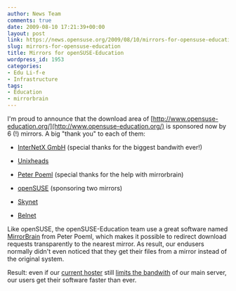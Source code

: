 ```yaml
---
author: News Team
comments: true
date: 2009-08-10 17:21:39+00:00
layout: post
link: https://news.opensuse.org/2009/08/10/mirrors-for-opensuse-education/
slug: mirrors-for-opensuse-education
title: Mirrors for openSUSE-Education
wordpress_id: 1953
categories:
- Edu Li-f-e
- Infrastructure
tags:
- Education
- mirrorbrain
---
```


I'm proud to announce that the download area of [http://www.opensuse-education.org/](http://www.opensuse-education.org/) is sponsored now by 6 (!) mirrors. A big "thank you" to each of them:






  * [InterNetX GmbH](http://www.internetx.de/) (special thanks for the biggest bandwith ever!)


  * [Unixheads](http://us.unixheads.org/)


  * [Peter Poeml](http://en.opensuse.org/User:Poeml) (special thanks for the help with mirrorbrain)


  * [openSUSE](http://www.opensuse.org/) (sponsoring two mirrors)


  * [Skynet](http://www.skynet.be/)


  * [Belnet](http://www.belnet.be/en/)




Like openSUSE, the openSUSE-Education team use a great software named [MirrorBrain](http://mirrorbrain.org/) from Peter Poeml, which makes it possible to redirect download requests transparently to the nearest mirror. As result, our endusers normally didn't even noticed that they get their files from a mirror instead of the original system.




Result: even if our [current hoster](http://www.hetzner.de/) still [limits the bandwith](http://lizards.opensuse.org/2009/03/01/low-bandwith-for-opensuse-education/) of our main server, our users get their software faster than ever.
